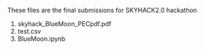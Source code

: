 These files are the final submissions for SKYHACK2.0 hackathon

1. skyhack_BlueMoon_PECpdf.pdf
2. test.csv
3. BlueMoon.ipynb
